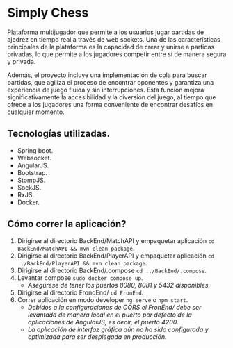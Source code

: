 # Simply Chess
Plataforma multijugador que permite a los usuarios jugar partidas de ajedrez en tiempo real a través de web sockets. Una de las características principales de la plataforma es la capacidad de crear y unirse a partidas privadas, lo que permite a los jugadores competir entre sí de manera segura y privada.

Además, el proyecto incluye una implementación de cola para buscar partidas, que agiliza el proceso de encontrar oponentes y garantiza una experiencia de juego fluida y sin interrupciones. Esta función mejora significativamente la accesibilidad y la diversión del juego, al tiempo que ofrece a los jugadores una forma conveniente de encontrar desafíos en cualquier momento.

## Tecnologías utilizadas.
- Spring boot.
- Websocket.
- AngularJS.
- Bootstrap.
- StompJS.
- SockJS.
- RxJS.
- Docker.

## Cómo correr la aplicación?
1. Dirigirse al directorio BackEnd/MatchAPI y empaquetar aplicación `cd BackEnd/MatchAPI && mvn clean package`.
2. Dirigirse al directorio BackEnd/PlayerAPI y empaquetar aplicación `cd ../BackEnd/PlayerAPI && mvn clean package`.
3. Dirigirse al directorio BackEnd/.compose `cd ../BackEnd/.compose`.
4. Levantar compose `sudo docker compose up`.
   - *Asegúrese de tener los puertos 8080, 8081 y 5432 disponibles.*
5. Dirigirse al directorio FrondEnd/ `cd FronEnd`.
6. Correr aplicación en modo developer `ng serve` o `npm start`.
   - *Debidos a la configuraciones de CORS el FronEnd/ debe ser levantada de manera local en el puerto por defecto de la aplicaciones de AngularJS, es decir, el puerto 4200.*
   - *La aplicación de interfaz gráfica aún no ha sido configurada y optimizada para ser desplegada en producción.*
